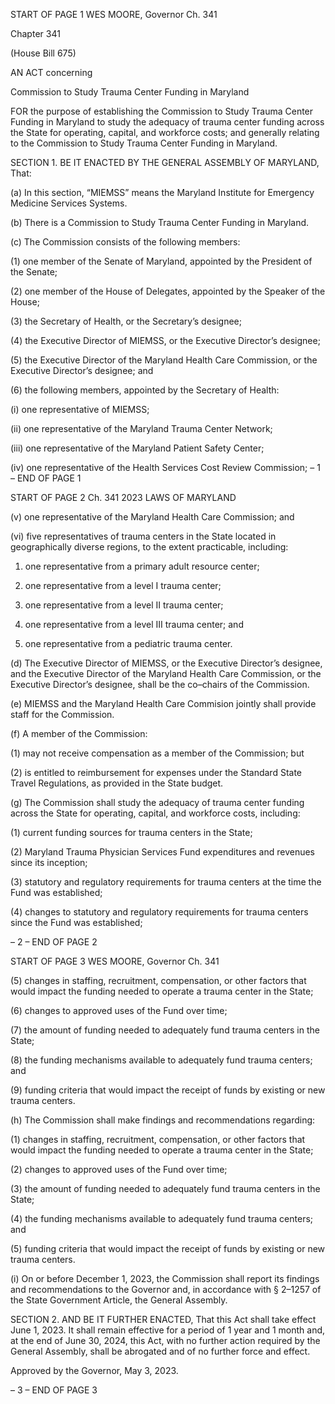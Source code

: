 START OF PAGE 1
WES MOORE, Governor Ch. 341

Chapter 341

(House Bill 675)

AN ACT concerning

Commission to Study Trauma Center Funding in Maryland

FOR the purpose of establishing the Commission to Study Trauma Center Funding in
Maryland to study the adequacy of trauma center funding across the State for
operating, capital, and workforce costs; and generally relating to the Commission to
Study Trauma Center Funding in Maryland.

SECTION 1. BE IT ENACTED BY THE GENERAL ASSEMBLY OF MARYLAND,
That:

(a) In this section, “MIEMSS” means the Maryland Institute for Emergency
Medicine Services Systems.

(b) There is a Commission to Study Trauma Center Funding in Maryland.

(c) The Commission consists of the following members:

(1) one member of the Senate of Maryland, appointed by the President of
the Senate;

(2) one member of the House of Delegates, appointed by the Speaker of the
House;

(3) the Secretary of Health, or the Secretary’s designee;

(4) the Executive Director of MIEMSS, or the Executive Director’s
designee;

(5) the Executive Director of the Maryland Health Care Commission, or the
Executive Director’s designee; and

(6) the following members, appointed by the Secretary of Health:

(i) one representative of MIEMSS;

(ii) one representative of the Maryland Trauma Center Network;

(iii) one representative of the Maryland Patient Safety Center;

(iv) one representative of the Health Services Cost Review
Commission;
– 1 –
END OF PAGE 1

START OF PAGE 2
Ch. 341 2023 LAWS OF MARYLAND

(v) one representative of the Maryland Health Care Commission;
and

(vi) five representatives of trauma centers in the State located in
geographically diverse regions, to the extent practicable, including:

1. one representative from a primary adult resource center;

2. one representative from a level I trauma center;

3. one representative from a level II trauma center;

4. one representative from a level III trauma center; and

5. one representative from a pediatric trauma center.

(d) The Executive Director of MIEMSS, or the Executive Director’s designee, and
the Executive Director of the Maryland Health Care Commission, or the Executive
Director’s designee, shall be the co–chairs of the Commission.

(e) MIEMSS and the Maryland Health Care Commision jointly shall provide staff
for the Commission.

(f) A member of the Commission:

(1) may not receive compensation as a member of the Commission; but

(2) is entitled to reimbursement for expenses under the Standard State
Travel Regulations, as provided in the State budget.

(g) The Commission shall study the adequacy of trauma center funding across the
State for operating, capital, and workforce costs, including:

(1) current funding sources for trauma centers in the State;

(2) Maryland Trauma Physician Services Fund expenditures and revenues
since its inception;

(3) statutory and regulatory requirements for trauma centers at the time
the Fund was established;

(4) changes to statutory and regulatory requirements for trauma centers
since the Fund was established;

– 2 –
END OF PAGE 2

START OF PAGE 3
WES MOORE, Governor Ch. 341

(5) changes in staffing, recruitment, compensation, or other factors that
would impact the funding needed to operate a trauma center in the State;

(6) changes to approved uses of the Fund over time;

(7) the amount of funding needed to adequately fund trauma centers in the
State;

(8) the funding mechanisms available to adequately fund trauma centers;
and

(9) funding criteria that would impact the receipt of funds by existing or
new trauma centers.

(h) The Commission shall make findings and recommendations regarding:

(1) changes in staffing, recruitment, compensation, or other factors that
would impact the funding needed to operate a trauma center in the State;

(2) changes to approved uses of the Fund over time;

(3) the amount of funding needed to adequately fund trauma centers in the
State;

(4) the funding mechanisms available to adequately fund trauma centers;
and

(5) funding criteria that would impact the receipt of funds by existing or
new trauma centers.

(i) On or before December 1, 2023, the Commission shall report its findings and
recommendations to the Governor and, in accordance with § 2–1257 of the State
Government Article, the General Assembly.

SECTION 2. AND BE IT FURTHER ENACTED, That this Act shall take effect June
1, 2023. It shall remain effective for a period of 1 year and 1 month and, at the end of June
30, 2024, this Act, with no further action required by the General Assembly, shall be
abrogated and of no further force and effect.

Approved by the Governor, May 3, 2023.

– 3 –
END OF PAGE 3